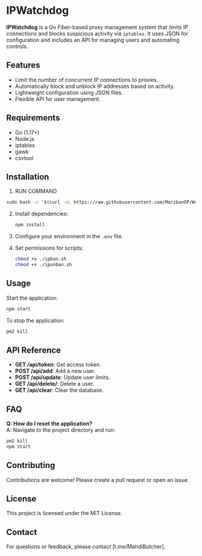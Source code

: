 # IPWatchdog

**IPWatchdog** is a Go Fiber-based proxy management system that limits IP connections and blocks suspicious activity via `iptables`. It uses JSON for configuration and includes an API for managing users and automating controls.

## Features

- Limit the number of concurrent IP connections to proxies.
- Automatically block and unblock IP addresses based on activity.
- Lightweight configuration using JSON files.
- Flexible API for user management.

## Requirements

- Go (1.17+)
- Node.js
- iptables
- gawk
- csvtool

## Installation

1. RUN COMMAND 
```bash
sudo bash -c "$(curl -sL https://raw.githubusercontent.com/MarzbanOP/Watchdog/refs/heads/main/run.sh)" @ install
```

2. Install dependencies:
   ```bash
   npm install
   ```

3. Configure your environment in the `.env` file.

4. Set permissions for scripts:
   ```bash
   chmod +x ./ipban.sh
   chmod +x ./ipunban.sh
   ```

## Usage

Start the application:
```bash
npm start
```

To stop the application:
```bash
pm2 kill
```

## API Reference

- **GET /api/token**: Get access token.
- **POST /api/add**: Add a new user.
- **POST /api/update**: Update user limits.
- **GET /api/delete/<email>**: Delete a user.
- **GET /api/clear**: Clear the database.

## FAQ

**Q: How do I reset the application?**  
A: Navigate to the project directory and run:
```bash
pm2 kill
npm start
```

## Contributing

Contributions are welcome! Please create a pull request or open an issue.

## License

This project is licensed under the MIT License.

## Contact

For questions or feedback, please contact [t.me/MahdiButcher].
